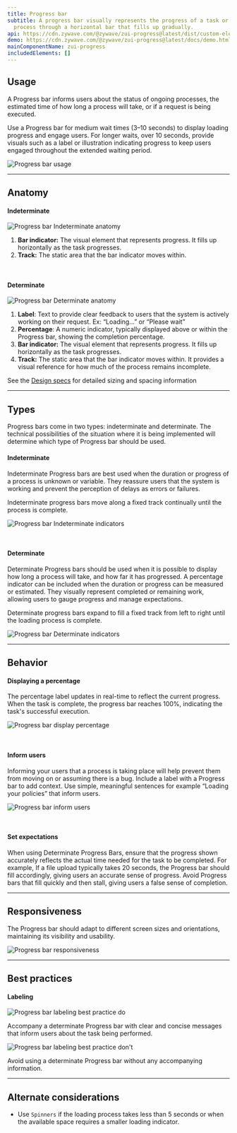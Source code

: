 ```yaml
---
title: Progress bar
subtitle: A progress bar visually represents the progress of a task or loading
  process through a horizontal bar that fills up gradually.
api: https://cdn.zywave.com/@zywave/zui-progress@latest/dist/custom-elements.json
demo: https://cdn.zywave.com/@zywave/zui-progress@latest/docs/demo.html
mainComponentName: zui-progress
includedElements: []
---
```

## Usage

A Progress bar informs users about the status of ongoing processes, the estimated time of how long a process will take, or if a request is being executed. 

Use a Progress bar for medium wait times (3–10 seconds) to display loading progress and engage users. For longer waits, over 10 seconds, provide visuals such as a label or illustration indicating progress to keep users engaged throughout the extended waiting period.

![Progress bar usage](/images/progress-bar_usage.svg)

- - -

## Anatomy

#### Indeterminate

![Progress bar Indeterminate anatomy](/images/progress-bar_indeterminate_anatomy.svg)

1. **Bar indicator:** The visual element that represents progress. It fills up horizontally as the task progresses.
2. **Track:** The static area that the bar indicator moves within.

<br>

#### Determinate

![Progress bar Determinate anatomy](/images/progress-bar_determinate_anatomy.svg)

1. **Label**: Text to provide clear feedback to users that the system is actively working on their request. Ex: “Loading...” or “Please wait”
2. **Percentage**: A numeric indicator, typically displayed above or within the Progress bar, showing the completion percentage.
3. **Bar indicator:** The visual element that represents progress. It fills up horizontally as the task progresses.
4. **Track:** The static area that the bar indicator moves within. It provides a visual reference for how much of the process remains incomplete.

See the [Design specs](https://xd.adobe.com/view/334e7f6d-d129-4f38-8d09-a0488d47ca76-661d/grid) for detailed sizing and spacing information

- - -

## Types

Progress bars come in two types: indeterminate and determinate. The technical possibilities of the situation where it is being implemented will determine which type of Progress bar should be used.

#### Indeterminate

Indeterminate Progress bars are best used when the duration or progress of a process is unknown or variable. They reassure users that the system is working and prevent the perception of delays as errors or failures.

Indeterminate progress bars move along a fixed track continually until the process is complete.

![Progress bar Indeterminate indicators](/images/progress-bar_indeterminate_indicator.svg)

<br>

#### Determinate

Determinate Progress bars should be used when it is possible to display how long a process will take, and how far it has progressed. A percentage indicator can be included when the duration or progress can be measured or estimated. They visually represent completed or remaining work, allowing users to gauge progress and manage expectations. 

Determinate progress bars expand to fill a fixed track from left to right until the loading process is complete.

![Progress bar Determinate indicators](/images/progress-bar_determinate_indicator.svg)

- - -

## Behavior

#### Displaying a percentage

The percentage label updates in real-time to reflect the current progress. When the task is complete, the progress bar reaches 100%, indicating the task's successful execution.

![Progress bar display percentage](/images/progress-bar_percentage.svg)

<br>

#### Inform users

Informing your users that a process is taking place will help prevent them from moving on or assuming there is a bug. Include a label with a Progress bar to add context. Use simple, meaningful sentences for example “Loading your policies” that inform users.

![Progress bar inform users](/images/progress-bar_inform_users.svg)

<br>

#### Set expectations

When using Determinate Progress Bars, ensure that the progress shown accurately reflects the actual time needed for the task to be completed. For example, If a file upload typically takes 20 seconds, the Progress bar should fill accordingly, giving users an accurate sense of progress. Avoid Progress bars that fill quickly and then stall, giving users a false sense of completion.

- - -

## Responsiveness

The Progress bar should adapt to different screen sizes and orientations, maintaining its visibility and usability.

![Progress bar responsiveness](/images/progress-bar_responsiveness.svg)

- - -

## Best practices

#### Labeling

<docs-grid columns="2">

<div>

![Progress bar labeling best practice do](/images/progress-bar_label_do.svg)

<docs-do>

Accompany a determinate Progress bar with clear and concise messages that inform users about the task being performed.
</docs-do>

</div>

<div>

![Progress bar labeling best practice don't](/images/progress-bar_label_dont.svg)

<docs-do-not>

Avoid using a determinate Progress bar without any accompanying information.
</docs-do-not>

</div>

</docs-grid>

- - -

## Alternate considerations

* Use `Spinners` if the loading process takes less than 5 seconds or when the available space requires a smaller loading indicator.
